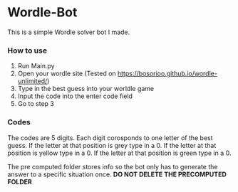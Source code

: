 # Wordle-Bot
This is a simple Wordle solver bot I made.

### How to use
1. Run Main.py
2. Open your wordle site (Tested on https://bosorioo.github.io/wordle-unlimited/) 
3. Type in the best guess into your worldle game
4. Input the code into the enter code field
5. Go to step 3

### Codes
The codes are 5 digits. Each digit corosponds to one letter of the best guess. If the letter at that position is grey type in a 0. If the letter at that position is yellow type in a 0. If the letter at that position is green type in a 0. 

The pre computed folder stores info so the bot only has to generate the answer to a specific situation once.
**DO NOT DELETE THE PRECOMPUTED FOLDER**
